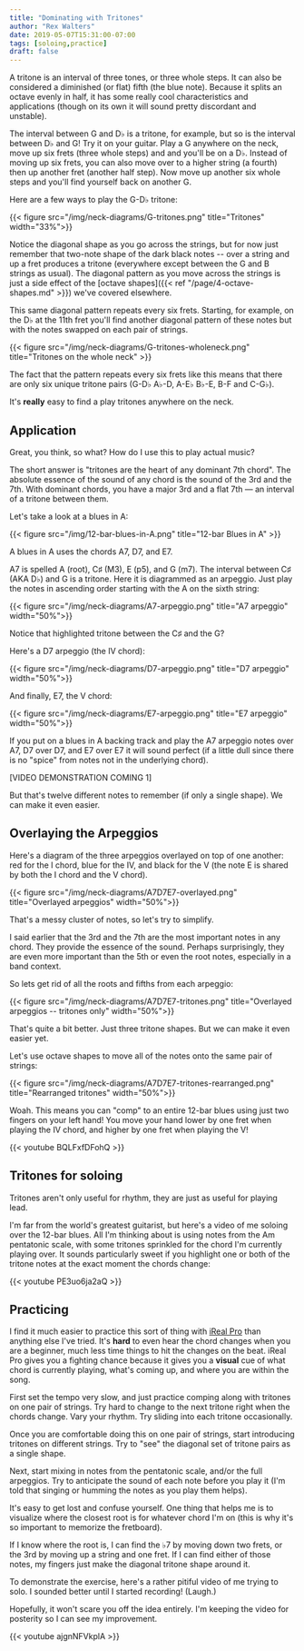 ```yaml
---
title: "Dominating with Tritones"
author: "Rex Walters"
date: 2019-05-07T15:31:00-07:00
tags: [soloing,practice]
draft: false
---
```


A tritone is an interval of three tones, or three whole steps. It can also be considered a diminished (or flat) fifth (the blue note). Because it splits an octave evenly in half, it has some really cool characteristics and applications (though on its own it will sound pretty discordant and unstable).

The interval between G and D&flat; is a tritone, for example, but so is the interval between D&flat; and G! Try it on your guitar. Play a G anywhere on the neck, move up six frets (three whole steps) and and you'll be on a D&flat;. Instead of moving up six frets, you can also move over to a higher string (a fourth) then up another fret (another half step).  Now move up another six whole steps and you'll find yourself back on another G.

Here are a few ways to play the G-D&flat; tritone:

<div class="text-center">
{{< figure src="/img/neck-diagrams/G-tritones.png" title="Tritones" width="33%">}}
</div>

Notice the diagonal shape as you go across the strings, but for now just remember that two-note shape of the dark black notes -- over a string and up a fret produces a tritone (everywhere except between the G and B strings as usual). The diagonal pattern as you move across the strings is just a side effect of the [octave shapes]({{< ref "/page/4-octave-shapes.md" >}}) we've covered elsewhere.

This same diagonal pattern repeats every six frets. Starting, for example, on the D&flat; at the 11th fret you'll find another diagonal pattern of these notes but with the notes swapped on each pair of strings.

<div class="text-center">
{{< figure src="/img/neck-diagrams/G-tritones-wholeneck.png" title="Tritones on the whole neck" >}}
</div>

The fact that the pattern repeats every six frets like this means that there are only six unique tritone pairs (G-D&flat; A&flat;-D, A-E&flat; B&flat;-E, B-F and C-G&flat;).

It's **really** easy to find a play tritones anywhere on the neck.

## Application

Great, you think, so what? How do I use this to play actual music?

The short answer is "tritones are the heart of any dominant 7th chord". The absolute essence of the sound of any chord is the sound of the 3rd and the 7th. With dominant chords, you have a major 3rd and a flat 7th — an interval of a tritone between them.

Let's take a look at a blues in A:

<div class="text-center">
{{< figure src="/img/12-bar-blues-in-A.png" title="12-bar Blues in A" >}}
</div>

A blues in A uses the chords A7, D7, and E7.

A7 is spelled A (root), C&sharp; (M3), E (p5), and G (m7). The interval between C&sharp; (AKA D&flat;) and G is a tritone. Here it is diagrammed as an arpeggio. Just play the notes in ascending order starting with the A on the sixth string:

<div class="text-center">
{{< figure src="/img/neck-diagrams/A7-arpeggio.png" title="A7 arpeggio" width="50%">}}
</div>

Notice that highlighted tritone between the C&sharp; and the G?

Here's a D7 arpeggio (the IV chord):

<div class="text-center">
{{< figure src="/img/neck-diagrams/D7-arpeggio.png" title="D7 arpeggio" width="50%">}}
</div>

And finally, E7, the V chord:

<div class="text-center">
{{< figure src="/img/neck-diagrams/E7-arpeggio.png" title="E7 arpeggio" width="50%">}}
</div>

If you put on a blues in A backing track and play the A7 arpeggio notes over A7, D7 over D7, and E7 over E7 it will sound perfect (if a little dull since there is no "spice" from notes not in the underlying chord).

[VIDEO DEMONSTRATION COMING 1]

But that's twelve different notes to remember (if only a single shape). We can make it even easier.

## Overlaying the Arpeggios

Here's a diagram of the three arpeggios overlayed on top of one another: red for the I chord, blue for the IV, and black for the V (the note E is shared by both the I chord and the V chord).

<div class="text-center">
{{< figure src="/img/neck-diagrams/A7D7E7-overlayed.png" title="Overlayed arpeggios" width="50%">}}
</div>

That's a messy cluster of notes, so let's try to simplify.

I said earlier that the 3rd and the 7th are the most important notes in any chord. They provide the essence of the sound. Perhaps surprisingly, they are even more important than the 5th or even the root notes, especially in a band context.

So lets get rid of all the roots and fifths from each arpeggio:

<div class="text-center">
{{< figure src="/img/neck-diagrams/A7D7E7-tritones.png" title="Overlayed arpeggios -- tritones only" width="50%">}}
</div>

That's quite a bit better. Just three tritone shapes. But we can make it even easier yet.

Let's use octave shapes to move all of the notes onto the same pair of strings:

<div class="text-center">
{{< figure src="/img/neck-diagrams/A7D7E7-tritones-rearranged.png" title="Rearranged tritones" width="50%">}}
</div>

Woah. This means you can "comp" to an entire 12-bar blues using just two fingers on your left hand! You move your hand lower by one fret when playing the IV chord, and higher by one fret when playing the V!

{{< youtube BQLFxfDFohQ  >}}

## Tritones for soloing

Tritones aren't only useful for rhythm, they are just as useful for playing lead.

I'm far from the world's greatest guitarist, but here's a video of me soloing over the 12-bar blues. All I'm thinking about is using notes from the Am pentatonic scale, with some tritones sprinkled for the chord I'm currently playing over. It sounds particularly sweet if you highlight one or both of the tritone notes at the exact moment the chords change:

{{< youtube PE3uo6ja2aQ >}}

## Practicing

I find it much easier to practice this sort of thing with [iReal Pro](https://irealpro.com/) than anything else I've tried. It's **hard** to even hear the chord changes when you are a beginner, much less time things to hit the changes on the beat. iReal Pro gives you a fighting chance because it gives you a **visual** cue of what chord is currently playing, what's coming up, and where you are within the song.

First set the tempo very slow, and just practice comping along with tritones on one pair of strings. Try hard to change to the next tritone right when the chords change. Vary your rhythm. Try sliding into each tritone occasionally.

Once you are comfortable doing this on one pair of strings, start introducing tritones on different strings. Try to "see" the diagonal set of tritone pairs as a single shape.

Next, start mixing in notes from the pentatonic scale, and/or the full arpeggios. Try to anticipate the sound of each note before you play it (I'm told that singing or humming the notes as you play them helps).

It's easy to get lost and confuse yourself. One thing that helps me is to visualize where the closest root is for whatever chord I'm on (this is why it's so important to memorize the fretboard).

If I know where the root is, I can find the &flat;7 by moving down two frets, or the 3rd by moving up a string and one fret. If I can find either of those notes, my fingers just make the diagonal tritone shape around it.

To demonstrate the exercise, here's a rather pitiful video of me trying to solo. I sounded better until I started recording! (Laugh.)

Hopefully, it won't scare you off the idea entirely. I'm keeping the video for posterity so I can see my improvement.

{{< youtube ajgnNFVkplA >}}
